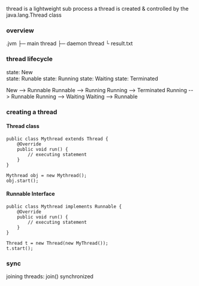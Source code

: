 thread is a lightweight sub process
a thread is created & controlled by the java.lang.Thread class

### overview
.jvm
├─ main thread
├─ daemon thread
└ result.txt

### thread lifecycle
state: New  
state: Runable
state: Running
state: Waiting
state: Terminated

New --> Runnable
Runnable --> Running
Running --> Terminated
Running --> Runnable
Running --> Waiting
Waiting --> Runnable

### creating a thread
#### Thread class
```
public class Mythread extends Thread {
    @Override
    public void run() {
        // executing statement
    }
}

Mythread obj = new Mythread();
obj.start();
```
#### Runnable Interface
```
public class Mythread implements Runnable {
    @Override
    public void run() {
        // executing statement
    }
}

Thread t = new Thread(new MyThread());
t.start();
```

### sync
joining threads: join()
synchronized